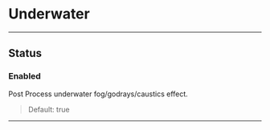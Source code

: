 # Underwater

---

## Status

### Enabled

Post Process underwater fog/godrays/caustics effect.

>Default: true

---
